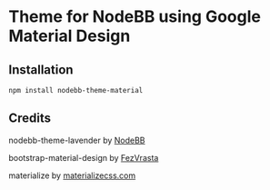 Theme for NodeBB using Google Material Design
=========================

## Installation

    npm install nodebb-theme-material


## Credits

nodebb-theme-lavender by [NodeBB](https://github.com/nodebb/)

bootstrap-material-design by [FezVrasta](https://github.com/FezVrasta/)

materialize by [materializecss.com](http://materializecss.com/)
